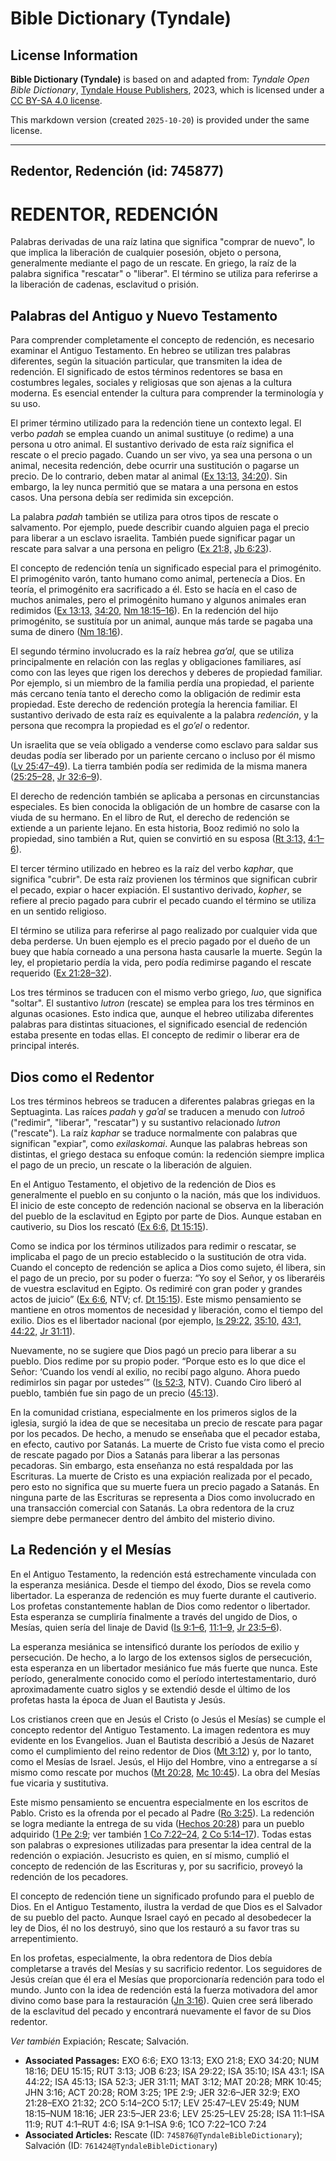 # Bible Dictionary (Tyndale)

## License Information

**Bible Dictionary (Tyndale)** is based on and adapted from: _Tyndale Open Bible Dictionary_, [Tyndale House Publishers](https://tyndaleopenresources.com/), 2023, which is licensed under a [CC BY-SA 4.0 license](https://creativecommons.org/licenses/by-sa/4.0/legalcode.en).

This markdown version (created `2025-10-20`) is provided under the same license.



--------------------------------

## Redentor, Redención (id: 745877)

REDENTOR, REDENCIÓN
===================

Palabras derivadas de una raíz latina que significa "comprar de nuevo", lo que implica la liberación de cualquier posesión, objeto o persona, generalmente mediante el pago de un rescate. En griego, la raíz de la palabra significa "rescatar" o "liberar". El término se utiliza para referirse a la liberación de cadenas, esclavitud o prisión.

Palabras del Antiguo y Nuevo Testamento
---------------------------------------

Para comprender completamente el concepto de redención, es necesario examinar el Antiguo Testamento. En hebreo se utilizan tres palabras diferentes, según la situación particular, que transmiten la idea de redención. El significado de estos términos redentores se basa en costumbres legales, sociales y religiosas que son ajenas a la cultura moderna. Es esencial entender la cultura para comprender la terminología y su uso.

El primer término utilizado para la redención tiene un contexto legal. El verbo *padah* se emplea cuando un animal sustituye (o redime) a una persona u otro animal. El sustantivo derivado de esta raíz significa el rescate o el precio pagado. Cuando un ser vivo, ya sea una persona o un animal, necesita redención, debe ocurrir una sustitución o pagarse un precio. De lo contrario, deben matar al animal ([Ex 13:13,](https://ref.ly/Exod13:13) [34:20](https://ref.ly/Exod34:20)). Sin embargo, la ley nunca permitió que se matara a una persona en estos casos. Una persona debía ser redimida sin excepción.  
  
La palabra *padah* también se utiliza para otros tipos de rescate o salvamento. Por ejemplo, puede describir cuando alguien paga el precio para liberar a un esclavo israelita. También puede significar pagar un rescate para salvar a una persona en peligro ([Ex 21:8,](https://ref.ly/Exod21:8) [Jb 6:23](https://ref.ly/Job6:23)).

El concepto de redención tenía un significado especial para el primogénito. El primogénito varón, tanto humano como animal, pertenecía a Dios. En teoría, el primogénito era sacrificado a él. Esto se hacía en el caso de muchos animales, pero el primogénito humano y algunos animales eran redimidos ([Ex 13:13,](https://ref.ly/Exod13:13) [34:20,](https://ref.ly/Exod34:20) [Nm 18:15–16](https://ref.ly/Num18:15-Num18:16)). En la redención del hijo primogénito, se sustituía por un animal, aunque más tarde se pagaba una suma de dinero ([Nm 18:16](https://ref.ly/Num18:16)).

El segundo término involucrado es la raíz hebrea *ga’al,* que se utiliza principalmente en relación con las reglas y obligaciones familiares, así como con las leyes que rigen los derechos y deberes de propiedad familiar. Por ejemplo, si un miembro de la familia perdía una propiedad, el pariente más cercano tenía tanto el derecho como la obligación de redimir esta propiedad. Este derecho de redención protegía la herencia familiar. El sustantivo derivado de esta raíz es equivalente a la palabra *redención*, y la persona que recompra la propiedad es el *go’el* o redentor.

Un israelita que se veía obligado a venderse como esclavo para saldar sus deudas podía ser liberado por un pariente cercano o incluso por él mismo ([Lv 25:47–49](https://ref.ly/Lev25:47-Lev25:49)). La tierra también podía ser redimida de la misma manera ([25:25–28,](https://ref.ly/Lev25:25-Lev25:28) [Jr 32:6–9](https://ref.ly/Jer32:6-Jer32:9)).

El derecho de redención también se aplicaba a personas en circunstancias especiales. Es bien conocida la obligación de un hombre de casarse con la viuda de su hermano. En el libro de Rut, el derecho de redención se extiende a un pariente lejano. En esta historia, Booz redimió no solo la propiedad, sino también a Rut, quien se convirtió en su esposa ([Rt 3:13,](https://ref.ly/Ruth3:13) [4:1–6](https://ref.ly/Ruth4:1-Ruth4:6)).

El tercer término utilizado en hebreo es la raíz del verbo *kaphar*, que significa "cubrir". De esta raíz provienen los términos que significan cubrir el pecado, expiar o hacer expiación. El sustantivo derivado, *kopher*, se refiere al precio pagado para cubrir el pecado cuando el término se utiliza en un sentido religioso.

El término se utiliza para referirse al pago realizado por cualquier vida que deba perderse. Un buen ejemplo es el precio pagado por el dueño de un buey que había corneado a una persona hasta causarle la muerte. Según la ley, el propietario perdía la vida, pero podía redimirse pagando el rescate requerido ([Ex 21:28–32](https://ref.ly/Exod21:28-Exod21:32)).

Los tres términos se traducen con el mismo verbo griego, *luo*, que significa "soltar". El sustantivo *lutron* (rescate) se emplea para los tres términos en algunas ocasiones. Esto indica que, aunque el hebreo utilizaba diferentes palabras para distintas situaciones, el significado esencial de redención estaba presente en todas ellas. El concepto de redimir o liberar era de principal interés.

Dios como el Redentor
---------------------

Los tres términos hebreos se traducen a diferentes palabras griegas en la Septuaginta. Las raíces *padah* y *gaʾal* se traducen a menudo con *lutroō* ("redimir", "liberar", "rescatar") y su sustantivo relacionado *lutron* ("rescate"). La raíz *kaphar* se traduce normalmente con palabras que significan "expiar", como *exilaskomai*. Aunque las palabras hebreas son distintas, el griego destaca su enfoque común: la redención siempre implica el pago de un precio, un rescate o la liberación de alguien.  
  
En el Antiguo Testamento, el objetivo de la redención de Dios es generalmente el pueblo en su conjunto o la nación, más que los individuos. El inicio de este concepto de redención nacional se observa en la liberación del pueblo de la esclavitud en Egipto por parte de Dios. Aunque estaban en cautiverio, su Dios los rescató ([Ex 6:6,](https://ref.ly/Exod6:6) [Dt 15:15](https://ref.ly/Deut15:15)).

Como se indica por los términos utilizados para redimir o rescatar, se implicaba el pago de un precio establecido o la sustitución de otra vida. Cuando el concepto de redención se aplica a Dios como sujeto, él libera, sin el pago de un precio, por su poder o fuerza: “Yo soy el Señor, y os liberaréis de vuestra esclavitud en Egipto. Os redimiré con gran poder y grandes actos de juicio” ([Ex 6:6](https://ref.ly/Exod6:6), NTV; cf. [Dt 15:15](https://ref.ly/Deut15:15)). Este mismo pensamiento se mantiene en otros momentos de necesidad y liberación, como el tiempo del exilio. Dios es el libertador nacional (por ejemplo, [Is 29:22,](https://ref.ly/Isa29:22) [35:10,](https://ref.ly/Isa35:10) [43:1,](https://ref.ly/Isa43:1) [44:22,](https://ref.ly/Isa44:22) [Jr 31:11](https://ref.ly/Jer31:11)).

Nuevamente, no se sugiere que Dios pagó un precio para liberar a su pueblo. Dios redime por su propio poder. “Porque esto es lo que dice el Señor: ‘Cuando los vendí al exilio, no recibí pago alguno. Ahora puedo redimirlos sin pagar por ustedes’” ([Is 52:3](https://ref.ly/Isa52:3), NTV). Cuando Ciro liberó al pueblo, también fue sin pago de un precio ([45:13](https://ref.ly/Isa45:13)).

En la comunidad cristiana, especialmente en los primeros siglos de la iglesia, surgió la idea de que se necesitaba un precio de rescate para pagar por los pecados. De hecho, a menudo se enseñaba que el pecador estaba, en efecto, cautivo por Satanás. La muerte de Cristo fue vista como el precio de rescate pagado por Dios a Satanás para liberar a las personas pecadoras. Sin embargo, esta enseñanza no está respaldada por las Escrituras. La muerte de Cristo es una expiación realizada por el pecado, pero esto no significa que su muerte fuera un precio pagado a Satanás. En ninguna parte de las Escrituras se representa a Dios como involucrado en una transacción comercial con Satanás. La obra redentora de la cruz siempre debe permanecer dentro del ámbito del misterio divino.

La Redención y el Mesías
------------------------

En el Antiguo Testamento, la redención está estrechamente vinculada con la esperanza mesiánica. Desde el tiempo del éxodo, Dios se revela como libertador. La esperanza de redención es muy fuerte durante el cautiverio. Los profetas constantemente hablan de Dios como redentor o libertador. Esta esperanza se cumpliría finalmente a través del ungido de Dios, o Mesías, quien sería del linaje de David ([Is 9:1–6,](https://ref.ly/Isa9:1-Isa9:6) [11:1–9,](https://ref.ly/Isa11:1-Isa11:9) [Jr 23:5–6](https://ref.ly/Jer23:5-Jer23:6)).

La esperanza mesiánica se intensificó durante los períodos de exilio y persecución. De hecho, a lo largo de los extensos siglos de persecución, esta esperanza en un libertador mesiánico fue más fuerte que nunca. Este período, generalmente conocido como el período intertestamentario, duró aproximadamente cuatro siglos y se extendió desde el último de los profetas hasta la época de Juan el Bautista y Jesús.

Los cristianos creen que en Jesús el Cristo (o Jesús el Mesías) se cumple el concepto redentor del Antiguo Testamento. La imagen redentora es muy evidente en los Evangelios. Juan el Bautista describió a Jesús de Nazaret como el cumplimiento del reino redentor de Dios ([Mt 3:12](https://ref.ly/Matt3:12)) y, por lo tanto, como el Mesías de Israel. Jesús, el Hijo del Hombre, vino a entregarse a sí mismo como rescate por muchos ([Mt 20:28,](https://ref.ly/Matt20:28) [Mc 10:45](https://ref.ly/Mark10:45)). La obra del Mesías fue vicaria y sustitutiva.

Este mismo pensamiento se encuentra especialmente en los escritos de Pablo. Cristo es la ofrenda por el pecado al Padre ([Ro 3:25](https://ref.ly/Rom3:25)). La redención se logra mediante la entrega de su vida ([Hechos 20:28](https://ref.ly/Acts20:28)) para un pueblo adquirido ([1 Pe 2:9](https://ref.ly/1Pet2:9); ver también [1 Co 7:22–24,](https://ref.ly/1Cor7:22-1Cor7:24) [2 Co 5:14–17](https://ref.ly/2Cor5:14-2Cor5:17)). Todas estas son palabras o expresiones utilizadas para presentar la idea central de la redención o expiación. Jesucristo es quien, en sí mismo, cumplió el concepto de redención de las Escrituras y, por su sacrificio, proveyó la redención de los pecadores.

El concepto de redención tiene un significado profundo para el pueblo de Dios. En el Antiguo Testamento, ilustra la verdad de que Dios es el Salvador de su pueblo del pacto. Aunque Israel cayó en pecado al desobedecer la ley de Dios, él no los destruyó, sino que los restauró a su favor tras su arrepentimiento.

En los profetas, especialmente, la obra redentora de Dios debía completarse a través del Mesías y su sacrificio redentor. Los seguidores de Jesús creían que él era el Mesías que proporcionaría redención para todo el mundo. Junto con la idea de redención está la fuerza motivadora del amor divino como base para la restauración ([Jn 3:16](https://ref.ly/John3:16)). Quien cree será liberado de la esclavitud del pecado y encontrará nuevamente el favor de su Dios redentor.

*Ver también* Expiación; Rescate; Salvación.

* **Associated Passages:** EXO 6:6; EXO 13:13; EXO 21:8; EXO 34:20; NUM 18:16; DEU 15:15; RUT 3:13; JOB 6:23; ISA 29:22; ISA 35:10; ISA 43:1; ISA 44:22; ISA 45:13; ISA 52:3; JER 31:11; MAT 3:12; MAT 20:28; MRK 10:45; JHN 3:16; ACT 20:28; ROM 3:25; 1PE 2:9; JER 32:6–JER 32:9; EXO 21:28–EXO 21:32; 2CO 5:14–2CO 5:17; LEV 25:47–LEV 25:49; NUM 18:15–NUM 18:16; JER 23:5–JER 23:6; LEV 25:25–LEV 25:28; ISA 11:1–ISA 11:9; RUT 4:1–RUT 4:6; ISA 9:1–ISA 9:6; 1CO 7:22–1CO 7:24
* **Associated Articles:** Rescate (ID: `745876@TyndaleBibleDictionary`); Salvación (ID: `761424@TyndaleBibleDictionary`)


